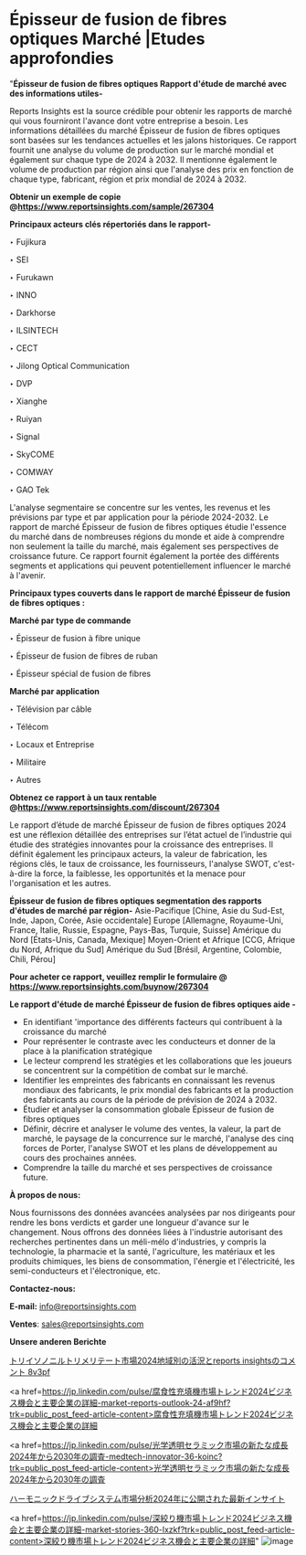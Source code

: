 # Épisseur de fusion de fibres optiques Marché |Etudes approfondies

"<strong>Épisseur de fusion de fibres optiques Rapport d'étude de marché avec des informations utiles-</strong>

Reports Insights est la source crédible pour obtenir les rapports de marché qui vous fourniront l'avance dont votre entreprise a besoin. Les informations détaillées du marché Épisseur de fusion de fibres optiques sont basées sur les tendances actuelles et les jalons historiques. Ce rapport fournit une analyse du volume de production sur le marché mondial et également sur chaque type de 2024 à 2032. Il mentionne également le volume de production par région ainsi que l'analyse des prix en fonction de chaque type, fabricant, région et prix mondial de 2024 à 2032.

<strong><b>Obtenir un exemple de copie @</b></strong><a href=https://www.reportsinsights.com/sample/267304><strong><b>https://www.reportsinsights.com/sample/267304</b></strong></a>

<b>Principaux acteurs clés répertoriés dans le rapport-</b>

<b> </b>‣ Fujikura

‣ SEI

‣ Furukawn

‣ INNO

‣ Darkhorse

‣ ILSINTECH

‣ CECT

‣ Jilong Optical Communication

‣ DVP

‣ Xianghe

‣ Ruiyan

‣ Signal

‣ SkyCOME

‣ COMWAY

‣ GAO Tek

L'analyse segmentaire se concentre sur les ventes, les revenus et les prévisions par type et par application pour la période 2024-2032. Le rapport de marché Épisseur de fusion de fibres optiques étudie l'essence du marché dans de nombreuses régions du monde et aide à comprendre non seulement la taille du marché, mais également ses perspectives de croissance future. Ce rapport fournit également la portée des différents segments et applications qui peuvent potentiellement influencer le marché à l'avenir.

<strong>Principaux types couverts dans le rapport de marché Épisseur de fusion de fibres optiques :</strong>

<strong>Marché par type de commande</strong>

‣ Épisseur de fusion à fibre unique

‣ Épisseur de fusion de fibres de ruban

‣ Épisseur spécial de fusion de fibres

<strong>Marché par application</strong>

‣ Télévision par câble

‣ Télécom

‣ Locaux et Entreprise

‣ Militaire

‣ Autres

<strong><b>Obtenez ce rapport à un taux rentable @</b></strong><a href=https://www.reportsinsights.com/discount/267304><strong><b>https://www.reportsinsights.com/discount/267304</b></strong></a>

Le rapport d’étude de marché Épisseur de fusion de fibres optiques 2024 est une réflexion détaillée des entreprises sur l’état actuel de l’industrie qui étudie des stratégies innovantes pour la croissance des entreprises. Il définit également les principaux acteurs, la valeur de fabrication, les régions clés, le taux de croissance, les fournisseurs, l'analyse SWOT, c'est-à-dire la force, la faiblesse, les opportunités et la menace pour l'organisation et les autres.

<strong>Épisseur de fusion de fibres optiques segmentation des rapports d'études de marché par région-</strong>
Asie-Pacifique [Chine, Asie du Sud-Est, Inde, Japon, Corée, Asie occidentale]
Europe [Allemagne, Royaume-Uni, France, Italie, Russie, Espagne, Pays-Bas, Turquie, Suisse]
Amérique du Nord [États-Unis, Canada, Mexique]
Moyen-Orient et Afrique [CCG, Afrique du Nord, Afrique du Sud]
Amérique du Sud [Brésil, Argentine, Colombie, Chili, Pérou]

<strong>Pour acheter ce rapport, veuillez remplir le formulaire @   <a href=https://www.reportsinsights.com/buynow/267304>https://www.reportsinsights.com/buynow/267304</a></strong>

<strong>Le rapport d'étude de marché Épisseur de fusion de fibres optiques aide -</strong>
<ul>
  <li>En identifiant 'importance des différents facteurs qui contribuent à la croissance du marché</li>
  <li>Pour représenter le contraste avec les conducteurs et donner de la place à la planification stratégique</li>
  <li>Le lecteur comprend les stratégies et les collaborations que les joueurs se concentrent sur la compétition de combat sur le marché.</li>
  <li>Identifier les empreintes des fabricants en connaissant les revenus mondiaux des fabricants, le prix mondial des fabricants et la production des fabricants au cours de la période de prévision de 2024 à 2032.</li>
  <li>Étudier et analyser la consommation globale Épisseur de fusion de fibres optiques</li>
  <li>Définir, décrire et analyser le volume des ventes, la valeur, la part de marché, le paysage de la concurrence sur le marché, l'analyse des cinq forces de Porter, l'analyse SWOT et les plans de développement au cours des prochaines années.</li>
  <li>Comprendre la taille du marché et ses perspectives de croissance future.</li>
</ul>
<strong>À propos de nous:</strong>

Nous fournissons des données avancées analysées par nos dirigeants pour rendre les bons verdicts et garder une longueur d'avance sur le changement. Nous offrons des données liées à l'industrie autorisant des recherches pertinentes dans un méli-mélo d'industries, y compris la technologie, la pharmacie et la santé, l'agriculture, les matériaux et les produits chimiques, les biens de consommation, l'énergie et l'électricité, les semi-conducteurs et l'électronique, etc.

<strong>Contactez-nous:</strong>

<strong>E-mail:</strong> <a href=mailto:info@reportsinsights.com>info@reportsinsights.com</a>

<strong>Ventes</strong>: <a href=mailto:sales@reportsinsights.com>sales@reportsinsights.com</a>

<strong>Unsere anderen Berichte</strong>

<a href=https://www.linkedin.com/pulse/トリイソノニルトリメリテート市場2024地域別の活況とreports-insightsのコメント-8v3pf/>トリイソノニルトリメリテート市場2024地域別の活況とreports insightsのコメント 8v3pf</a>

<a href=https://jp.linkedin.com/pulse/腐食性充填機市場トレンド2024ビジネス機会と主要企業の詳細-market-reports-outlook-24-af9hf?trk=public_post_feed-article-content>腐食性充填機市場トレンド2024ビジネス機会と主要企業の詳細</a>

<a href=https://jp.linkedin.com/pulse/光学透明セラミック市場の新たな成長2024年から2030年の調査-medtech-innovator-36-koinc?trk=public_post_feed-article-content>光学透明セラミック市場の新たな成長2024年から2030年の調査</a>

<a href=https://www.linkedin.com/pulse/ハーモニックドライブシステム市場分析2024年に公開された最新インサイト-reportsinsights-pvt-ltd-xovpf/>ハーモニックドライブシステム市場分析2024年に公開された最新インサイト</a>

<a href=https://jp.linkedin.com/pulse/深絞り機市場トレンド2024ビジネス機会と主要企業の詳細-market-stories-360-lxzkf?trk=public_post_feed-article-content>深絞り機市場トレンド2024ビジネス機会と主要企業の詳細</a>"
![image](https://github.com/daminid12/RIreport/assets/158430485/320316cf-a95e-45de-979a-2e7669f21ed6)
